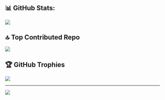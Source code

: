 ## 📊 GitHub Stats:
![](https://github-readme-stats.vercel.app/api?username=s-tsonidis&theme=radical&hide_border=false&include_all_commits=false&count_private=true)<br/>

## 🔝 Top Contributed Repo
![](https://github-contributor-stats.vercel.app/api?username=s-tsonidis&limit=5&theme=radical&combine_all_yearly_contributions=true)

## 🏆 GitHub Trophies
![](https://github-profile-trophy.vercel.app/?username=s-tsonidis&theme=radical&no-frame=false&no-bg=false&margin-w=4)

---
[![](https://visitcount.itsvg.in/api?id=s-tsonidis&icon=5&color=6)](https://visitcount.itsvg.in)

<!-- Proudly created with GPRM ( https://gprm.itsvg.in ) -->
